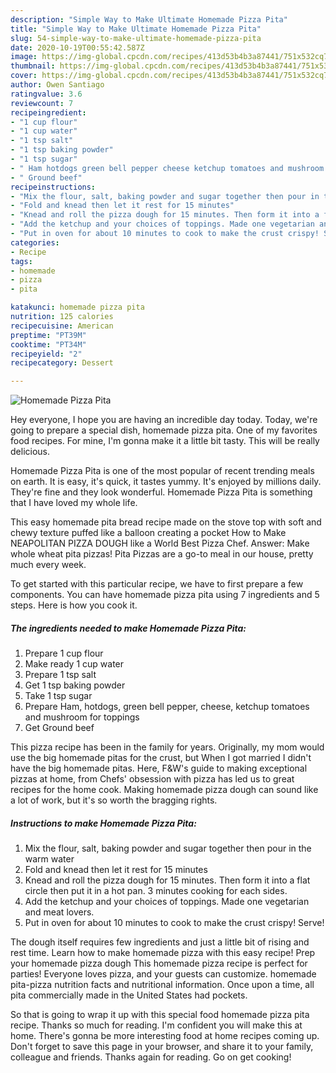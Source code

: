 ```yaml
---
description: "Simple Way to Make Ultimate Homemade Pizza Pita"
title: "Simple Way to Make Ultimate Homemade Pizza Pita"
slug: 54-simple-way-to-make-ultimate-homemade-pizza-pita
date: 2020-10-19T00:55:42.587Z
image: https://img-global.cpcdn.com/recipes/413d53b4b3a87441/751x532cq70/homemade-pizza-pita-recipe-main-photo.jpg
thumbnail: https://img-global.cpcdn.com/recipes/413d53b4b3a87441/751x532cq70/homemade-pizza-pita-recipe-main-photo.jpg
cover: https://img-global.cpcdn.com/recipes/413d53b4b3a87441/751x532cq70/homemade-pizza-pita-recipe-main-photo.jpg
author: Owen Santiago
ratingvalue: 3.6
reviewcount: 7
recipeingredient:
- "1 cup flour"
- "1 cup water"
- "1 tsp salt"
- "1 tsp baking powder"
- "1 tsp sugar"
- " Ham hotdogs green bell pepper cheese ketchup tomatoes and mushroom for toppings"
- " Ground beef"
recipeinstructions:
- "Mix the flour, salt, baking powder and sugar together then pour in the warm water"
- "Fold and knead then let it rest for 15 minutes"
- "Knead and roll the pizza dough for 15 minutes. Then form it into a flat circle then put it in a hot pan. 3 minutes cooking for each sides."
- "Add the ketchup and your choices of toppings. Made one vegetarian and meat lovers."
- "Put in oven for about 10 minutes to cook to make the crust crispy! Serve!"
categories:
- Recipe
tags:
- homemade
- pizza
- pita

katakunci: homemade pizza pita 
nutrition: 125 calories
recipecuisine: American
preptime: "PT39M"
cooktime: "PT34M"
recipeyield: "2"
recipecategory: Dessert

---
```



![Homemade Pizza Pita](https://img-global.cpcdn.com/recipes/413d53b4b3a87441/751x532cq70/homemade-pizza-pita-recipe-main-photo.jpg)

Hey everyone, I hope you are having an incredible day today. Today, we're going to prepare a special dish, homemade pizza pita. One of my favorites food recipes. For mine, I'm gonna make it a little bit tasty. This will be really delicious.

Homemade Pizza Pita is one of the most popular of recent trending meals on earth. It is easy, it's quick, it tastes yummy. It's enjoyed by millions daily. They're fine and they look wonderful. Homemade Pizza Pita is something that I have loved my whole life.

This easy homemade pita bread recipe made on the stove top with soft and chewy texture puffed like a balloon creating a pocket How to Make NEAPOLITAN PIZZA DOUGH like a World Best Pizza Chef. Answer: Make whole wheat pita pizzas! Pita Pizzas are a go-to meal in our house, pretty much every week.


To get started with this particular recipe, we have to first prepare a few components. You can have homemade pizza pita using 7 ingredients and 5 steps. Here is how you cook it.

<!--inarticleads1-->

##### The ingredients needed to make Homemade Pizza Pita:

1. Prepare 1 cup flour
1. Make ready 1 cup water
1. Prepare 1 tsp salt
1. Get 1 tsp baking powder
1. Take 1 tsp sugar
1. Prepare  Ham, hotdogs, green bell pepper, cheese, ketchup tomatoes and mushroom for toppings
1. Get  Ground beef


This pizza recipe has been in the family for years. Originally, my mom would use the big homemade pitas for the crust, but When I got married I didn&#39;t have the big homemade pitas. Here, F&amp;W&#39;s guide to making exceptional pizzas at home, from Chefs&#39; obsession with pizza has led us to great recipes for the home cook. Making homemade pizza dough can sound like a lot of work, but it&#39;s so worth the bragging rights. 

<!--inarticleads2-->

##### Instructions to make Homemade Pizza Pita:

1. Mix the flour, salt, baking powder and sugar together then pour in the warm water
1. Fold and knead then let it rest for 15 minutes
1. Knead and roll the pizza dough for 15 minutes. Then form it into a flat circle then put it in a hot pan. 3 minutes cooking for each sides.
1. Add the ketchup and your choices of toppings. Made one vegetarian and meat lovers.
1. Put in oven for about 10 minutes to cook to make the crust crispy! Serve!


The dough itself requires few ingredients and just a little bit of rising and rest time. Learn how to make homemade pizza with this easy recipe! Prep your homemade pizza dough This homemade pizza recipe is perfect for parties! Everyone loves pizza, and your guests can customize. homemade pita-pizza nutrition facts and nutritional information. Once upon a time, all pita commercially made in the United States had pockets. 

So that is going to wrap it up with this special food homemade pizza pita recipe. Thanks so much for reading. I'm confident you will make this at home. There's gonna be more interesting food at home recipes coming up. Don't forget to save this page in your browser, and share it to your family, colleague and friends. Thanks again for reading. Go on get cooking!
